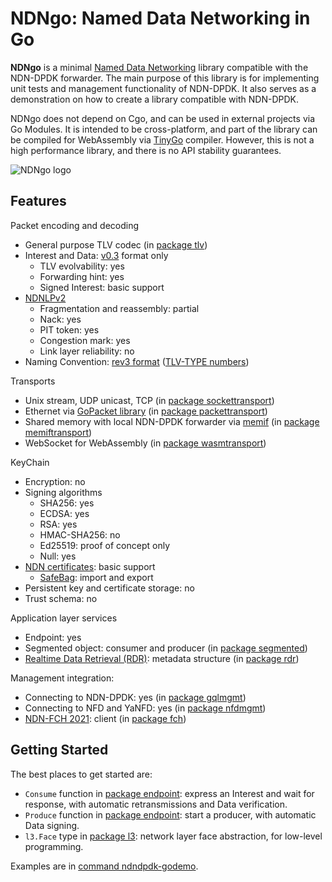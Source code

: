 # NDNgo: Named Data Networking in Go

**NDNgo** is a minimal [Named Data Networking](https://named-data.net/) library compatible with the NDN-DPDK forwarder.
The main purpose of this library is for implementing unit tests and management functionality of NDN-DPDK.
It also serves as a demonstration on how to create a library compatible with NDN-DPDK.

NDNgo does not depend on Cgo, and can be used in external projects via Go Modules.
It is intended to be cross-platform, and part of the library can be compiled for WebAssembly via [TinyGo](https://tinygo.org/) compiler.
However, this is not a high performance library, and there is no API stability guarantees.

![NDNgo logo](../docs/NDNgo-logo.svg)

## Features

Packet encoding and decoding

* General purpose TLV codec (in [package tlv](tlv))
* Interest and Data: [v0.3](https://docs.named-data.net/NDN-packet-spec/0.3/) format only
  * TLV evolvability: yes
  * Forwarding hint: yes
  * Signed Interest: basic support
* [NDNLPv2](https://redmine.named-data.net/projects/nfd/wiki/NDNLPv2)
  * Fragmentation and reassembly: partial
  * Nack: yes
  * PIT token: yes
  * Congestion mark: yes
  * Link layer reliability: no
* Naming Convention: [rev3 format](https://named-data.net/publications/techreports/ndn-tr-22-3-ndn-memo-naming-conventions/) ([TLV-TYPE numbers](https://redmine.named-data.net/projects/ndn-tlv/wiki/NameComponentType/29))

Transports

* Unix stream, UDP unicast, TCP (in [package sockettransport](sockettransport))
* Ethernet via [GoPacket library](https://github.com/gopacket/gopacket) (in [package packettransport](packettransport))
* Shared memory with local NDN-DPDK forwarder via [memif](https://pkg.go.dev/go.fd.io/govpp/extras/gomemif/memif) (in [package memiftransport](memiftransport))
* WebSocket for WebAssembly (in [package wasmtransport](wasmtransport))

KeyChain

* Encryption: no
* Signing algorithms
  * SHA256: yes
  * ECDSA: yes
  * RSA: yes
  * HMAC-SHA256: no
  * Ed25519: proof of concept only
  * Null: yes
* [NDN certificates](https://docs.named-data.net/NDN-packet-spec/0.3/certificate.html): basic support
  * [SafeBag](https://docs.named-data.net/ndn-cxx/0.8.1/specs/safe-bag.html): import and export
* Persistent key and certificate storage: no
* Trust schema: no

Application layer services

* Endpoint: yes
* Segmented object: consumer and producer (in [package segmented](segmented))
* [Realtime Data Retrieval (RDR)](https://redmine.named-data.net/projects/ndn-tlv/wiki/RDR): metadata structure (in [package rdr](rdr))

Management integration:

* Connecting to NDN-DPDK: yes (in [package gqlmgmt](mgmt/gqlmgmt))
* Connecting to NFD and YaNFD: yes (in [package nfdmgmt](mgmt/nfdmgmt))
* [NDN-FCH 2021](https://github.com/11th-ndn-hackathon/ndn-fch): client (in [package fch](fch))

## Getting Started

The best places to get started are:

* `Consume` function in [package endpoint](endpoint): express an Interest and wait for response, with automatic retransmissions and Data verification.
* `Produce` function in [package endpoint](endpoint): start a producer, with automatic Data signing.
* `l3.Face` type in [package l3](l3): network layer face abstraction, for low-level programming.

Examples are in [command ndndpdk-godemo](../cmd/ndndpdk-godemo).
